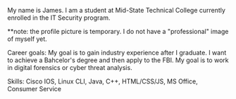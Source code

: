 My name is James. I am a student at Mid-State Technical College currently enrolled in the IT Security program.

**note: the profile picture is temporary. I do not have a "professional" image of myself yet.

Career goals: 
My goal is to gain industry experience after I graduate. 
I want to achieve a Bahcelor's degree and then apply to the FBI. My goal is to work in digital forensics or cyber threat analysis.


Skills: Cisco IOS, Linux CLI, Java, C++, HTML/CSS/JS, MS Office, Consumer Service

